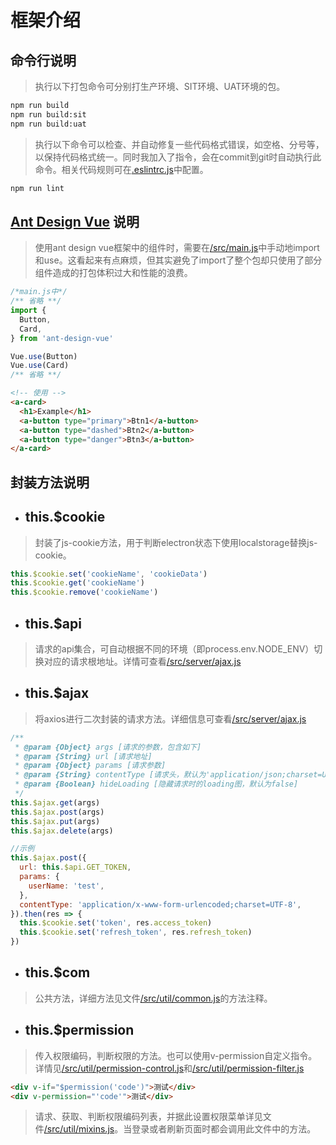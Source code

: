 # 框架介绍

## 命令行说明
> 执行以下打包命令可分别打生产环境、SIT环境、UAT环境的包。

```zsh
npm run build
npm run build:sit
npm run build:uat
```

> 执行以下命令可以检查、并自动修复一些代码格式错误，如空格、分号等，以保持代码格式统一。同时我加入了指令，会在commit到git时自动执行此命令。相关代码规则可在[.eslintrc.js](./.eslintrc.js)中配置。

```zsh
npm run lint
```

## [Ant Design Vue](https://vue.ant.design/docs/vue/introduce/) 说明
> 使用ant design vue框架中的组件时，需要在[/src/main.js](/src/main.js)中手动地import和use。这看起来有点麻烦，但其实避免了import了整个包却只使用了部分组件造成的打包体积过大和性能的浪费。

```javascript
/*main.js中*/
/** 省略 **/
import {
  Button,
  Card,
} from 'ant-design-vue'

Vue.use(Button)
Vue.use(Card)
/** 省略 **/
```

```html
<!-- 使用 -->
<a-card>
  <h1>Example</h1>
  <a-button type="primary">Btn1</a-button>
  <a-button type="dashed">Btn2</a-button>
  <a-button type="danger">Btn3</a-button>
</a-card>
```


## 封装方法说明

- ## this.$cookie
> 封装了js-cookie方法，用于判断electron状态下使用localstorage替换js-cookie。

```javascript
this.$cookie.set('cookieName', 'cookieData')
this.$cookie.get('cookieName')
this.$cookie.remove('cookieName')
```

- ## this.$api
> 请求的api集合，可自动根据不同的环境（即process.env.NODE_ENV）切换对应的请求根地址。详情可查看[/src/server/ajax.js](/src/server/api.js)

- ## this.$ajax
> 将axios进行二次封装的请求方法。详细信息可查看[/src/server/ajax.js](/src/server/ajax.js)

```javascript
/**
 * @param {Object} args [请求的参数，包含如下]
 * @param {String} url [请求地址]
 * @param {Object} params [请求参数]
 * @param {String} contentType [请求头，默认为'application/json;charset=UTF-8']
 * @param {Boolean} hideLoading [隐藏请求时的loading图，默认为false]
 */
this.$ajax.get(args)
this.$ajax.post(args)
this.$ajax.put(args)
this.$ajax.delete(args)

//示例
this.$ajax.post({
  url: this.$api.GET_TOKEN,
  params: {
    userName: 'test',
  },
  contentType: 'application/x-www-form-urlencoded;charset=UTF-8',
}).then(res => {
  this.$cookie.set('token', res.access_token)
  this.$cookie.set('refresh_token', res.refresh_token)
})
```

- ## this.$com
> 公共方法，详细方法见文件[/src/util/common.js](/src/util/common.js)的方法注释。

- ## this.$permission
> 传入权限编码，判断权限的方法。也可以使用v-permission自定义指令。详情见[/src/util/permission-control.js](/src/util/permission-control.js)和[/src/util/permission-filter.js](/src/util/permission-filter.js)

```html
<div v-if="$permission('code')">测试</div>
<div v-permission="'code'">测试</div>
```
> 请求、获取、判断权限编码列表，并据此设置权限菜单详见文件[/src/util/mixins.js](/src/util/mixins.js)。当登录或者刷新页面时都会调用此文件中的方法。
